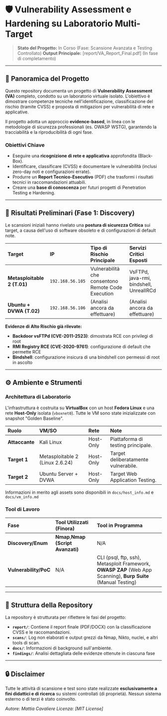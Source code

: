 # 🛡️ Vulnerability Assessment e Hardening su Laboratorio Multi-Target

> **Stato del Progetto:** In Corso (Fase: Scansione Avanzata e Testing Controllato)
> **Output Principale:** [report/VA_Report_Final.pdf] (In fase di completamento)

---

## 🎯 Panoramica del Progetto

Questo repository documenta un progetto di **Vulnerability Assessment (VA)** completo, condotto su un laboratorio virtuale isolato. L'obiettivo è dimostrare competenze tecniche nell'identificazione, classificazione del rischio (tramite CVSS) e proposta di mitigazioni per vulnerabilità di rete e applicative.

Il progetto adotta un approccio **evidence-based**, in linea con le metodologie di sicurezza professionali (es. OWASP WSTG), garantendo la tracciabilità e la riproducibilità di ogni fase.

### Obiettivi Chiave

* Eseguire una **ricognizione di rete e applicativa** approfondita (Black-Box).
* Identificare, classificare (CVSS) e documentare le vulnerabilità (inclusi zero-day noti e configurazioni errate).
* Produrre un **Report Tecnico-Esecutivo** (PDF) che trasformi i risultati tecnici in raccomandazioni attuabili.
* Creare una **base di conoscenza** per futuri progetti di Penetration Testing e Hardening.

---

## 🚨 Risultati Preliminari (Fase 1: Discovery)

Le scansioni iniziali hanno rivelato una **postura di sicurezza Critica** sui target, a causa dell'uso di software obsoleto e di configurazioni di default note.

| Target | IP | Tipo di Rischio Principale | Servizi Critici Esposti |
| :--- | :--- | :--- | :--- |
| **Metasploitable 2 (T.01)** | `192.168.56.105` | Vulnerabilità che consentono Remote Code Execution | VsFTPd, java-rmi, bindshell, UnrealIRCd |
| **Ubuntu + DVWA (T.02)** | `192.168.56.106` | (Analisi ancora da effettuare) |(Analisi ancora da effettuare) | 

**Evidenze di Alto Rischio già rilevate:**

- **Backdoor vsFTPd (CVE-2011-2523)**: dimostrata RCE con privilegi di root
- **RMI Registry RCE (CVE-2020-9761)**: configurazione di default che permette RCE
- **Bindshell**: configurazione insicura di una bindshell con permessi di root in ascolto  

---

## ⚙️ Ambiente e Strumenti

### Architettura di Laboratorio

L'infrastruttura è costruita su **VirtualBox** con un host **Fedora Linux** e una rete **Host-Only** isolata (`vboxnet0`). Tutte le VM sono state inizializzate con snapshot "Golden Baseline".

| Ruolo | VM/SO | Rete | Note |
| :--- | :--- | :--- | :--- |
| **Attaccante** | Kali Linux | Host-Only | Piattaforma di testing principale. |
| **Target 1** | Metasploitable 2 (Linux 2.6.24) | Host-Only | Target deliberatamente vulnerabile. |
| **Target 2** | Ubuntu Server + DVWA | Host-Only | Target Web Application Testing. |

Informazioni in merito agli assets sono disponibili in `docs/host_info.md` e `docs/vm_info.md`

### Tool di Lavoro

| Fase | Tool Utilizzati (Finora) | Tool in Programma |
| :--- | :--- | :--- |
| **Discovery/Enum** | **Nmap**,**Nmap (Script Avanzati)** | N/A |
| **Vulnerability/PoC** | N/A | CLI (psql, ftp, ssh), Metasploit Framework, **OWASP ZAP** (Web App Scanning), **Burp Suite** (Manual Testing) |

---

## 📁 Struttura della Repository

La repository è strutturata per riflettere le fasi del progetto:

* **`report/`**: Contiene il report finale (PDF/DOCX) con la classificazione CVSS e le raccomandazioni.
* **`scans/`**: Log non elaborati e output grezzi da Nmap, Nikto, nuclei, e altri tools di scan.
* **`docs/`**: Informazioni di background sull'ambiente.
* **`findings/`**: Analisi dettagliata delle evidenze ottenute in ciascuna fase

---

## 🔒 Disclaimer

Tutte le attività di scansione e test sono state realizzate **esclusivamente a fini didattici e di ricerca** su sistemi controllati (di proprietà). Nessun sistema esterno o di terzi è stato coinvolto.

*Autore: Mattia Cavaliere*
*Licenza: [MIT License]*